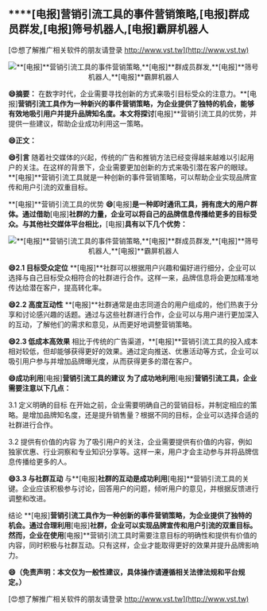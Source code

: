 ## ****[电报]**营销引流工具的事件营销策略,**[电报]**群成员群发,**[电报]**筛号机器人,**[电报]**霸屏机器人**

[😍想了解推广相关软件的朋友请登录 http://www.vst.tw](http://www.vst.tw)

 <center><img src="https://vst.tw/MP4/tuiguang/png/0.png" alt="**[电报]**营销引流工具的事件营销策略,**[电报]**群成员群发,**[电报]**筛号机器人,**[电报]**霸屏机器人"></center>

**😄摘要：**
在数字时代，企业需要寻找创新的方式来吸引目标受众的注意力。**[电报]**营销引流工具作为一种新兴的事件营销策略，为企业提供了独特的机会，能够有效地吸引用户并提升品牌知名度。本文将探讨**[电报]**营销引流工具的优势，并提供一些建议，帮助企业成功利用这一策略。

**😄正文：**

**😄引言**
随着社交媒体的兴起，传统的广告和推销方法已经变得越来越难以引起用户的关注。在这样的背景下，企业需要更加创新的方式来吸引潜在客户的眼球。**[电报]**营销引流工具就是一种创新的事件营销策略，可以帮助企业实现品牌宣传和用户引流的双重目标。

**[电报]**营销引流工具的优势
**😄**[电报]**是一种即时通讯工具，拥有庞大的用户群体。通过借助**[电报]**社群的力量，企业可以将自己的品牌信息传播给更多的目标受众。与其他社交媒体平台相比，**[电报]**具有以下几个优势：**

 <center><img src="https://vst.tw/MP4/tuiguang/png/7.png" alt="**[电报]**营销引流工具的事件营销策略,**[电报]**群成员群发,**[电报]**筛号机器人,**[电报]**霸屏机器人"></center>

**😄2.1 目标受众定位**
**[电报]**社群可以根据用户兴趣和偏好进行细分，企业可以选择与自己目标受众相符合的社群进行合作。这样一来，品牌信息将会更加精准地传达给潜在客户，提高转化率。

**😄2.2 高度互动性**
**[电报]**社群通常是由志同道合的用户组成的，他们热衷于分享和讨论感兴趣的话题。通过与这些社群进行合作，企业可以与用户进行更加深入的互动，了解他们的需求和意见，从而更好地调整营销策略。

**😄2.3 低成本高效果**
相比于传统的广告渠道，**[电报]**营销引流工具的投入成本相对较低，但却能够获得更好的效果。通过定向推送、优惠活动等方式，企业可以吸引用户参与并增加品牌曝光度，从而获得更多的潜在客户。

**😄成功利用**[电报]**营销引流工具的建议 为了成功地利用**[电报]**营销引流工具，企业需要注意以下几点：**

3.1 定义明确的目标
在开始之前，企业需要明确自己的营销目标，并制定相应的策略。是增加品牌知名度，还是提升销售量？根据不同的目标，企业可以选择合适的社群进行合作。

3.2 提供有价值的内容
为了吸引用户的关注，企业需要提供有价值的内容，例如独家优惠、行业洞察和专业知识分享等。这样一来，用户才会主动参与并将品牌信息传播给更多的人。

**😄3.3 与社群互动**
与**[电报]**社群的互动是成功利用**[电报]**营销引流工具的关键。企业应该积极参与讨论，回答用户的问题，倾听用户的意见，并根据反馈进行调整和改进。

结论 **[电报]**营销引流工具作为一种创新的事件营销策略，为企业提供了独特的机会。通过合理利用**[电报]**社群，企业可以实现品牌宣传和用户引流的双重目标。然而，企业在使用**[电报]**营销引流工具时需要注意目标的明确性和提供有价值的内容，同时积极与社群互动。只有这样，企业才能取得更好的效果并提升品牌影响力。

**😄（免责声明：本文仅为一般性建议，具体操作请遵循相关法律法规和平台规定。）**

[😍想了解推广相关软件的朋友请登录 http://www.vst.tw](http://www.vst.tw)



